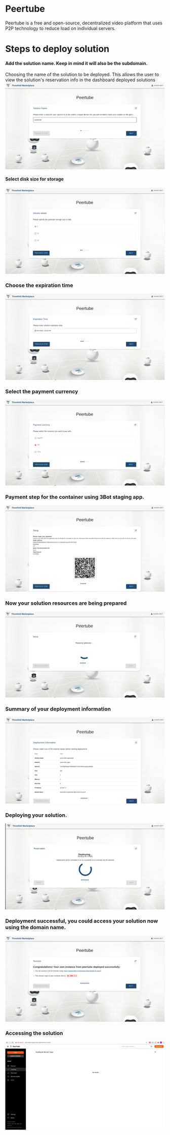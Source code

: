 # Peertube
Peertube is a free and open-source, decentralized video platform that uses P2P technology to reduce load on individual servers.

# Steps to deploy solution

#### Add the solution name. Keep in mind it will also be the subdomain.
Choosing the name of the solution to be deployed. This allows the user to view the solution's reservation info in the dashboard deployed solutions
![](img/peertube_1.jpg)

#### Select disk size for storage
![](img/peertube_2.jpg)

### Choose the expiration time
![](img/peertube_3.jpg)

### Select the payment currency
![](img/peertube_4.jpg)

### Payment step for the container using 3Bot staging app.
![](img/peertube_5.jpg)

### Now your solution resources are being prepared
![](img/peertube_6.jpg)

### Summary of your deployment information
![](img/peertube_7.jpg)

### Deploying your solution.
![](img/peertube_8.jpg)

### Deployment successful, you could access your solution now using the domain name.
![](img/peertube_9.jpg)

### Accessing the solution
![](img/peertube_10.jpg)
